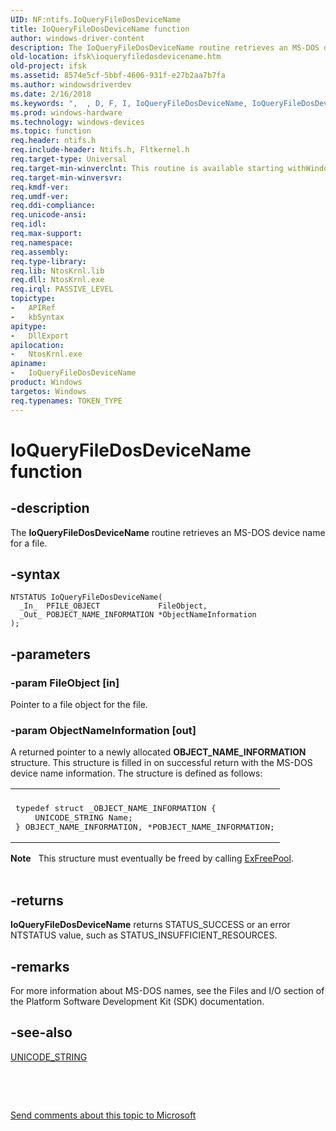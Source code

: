 ```yaml
---
UID: NF:ntifs.IoQueryFileDosDeviceName
title: IoQueryFileDosDeviceName function
author: windows-driver-content
description: The IoQueryFileDosDeviceName routine retrieves an MS-DOS device name for a file.
old-location: ifsk\ioqueryfiledosdevicename.htm
old-project: ifsk
ms.assetid: 8574e5cf-5bbf-4606-931f-e27b2aa7b7fa
ms.author: windowsdriverdev
ms.date: 2/16/2018
ms.keywords: ",  , D, F, I, IoQueryFileDosDeviceName, IoQueryFileDosDeviceName routine [Installable File System Drivers], N, Q, a, c, e, i, ifsk.ioqueryfiledosdevicename, ioref_4bc807ab-ce5e-415c-8f86-50cf3783d233.xml, l, m, ntifs/IoQueryFileDosDeviceName, o, r, s, u, v, y"
ms.prod: windows-hardware
ms.technology: windows-devices
ms.topic: function
req.header: ntifs.h
req.include-header: Ntifs.h, Fltkernel.h
req.target-type: Universal
req.target-min-winverclnt: This routine is available starting withWindows XP.
req.target-min-winversvr: 
req.kmdf-ver: 
req.umdf-ver: 
req.ddi-compliance: 
req.unicode-ansi: 
req.idl: 
req.max-support: 
req.namespace: 
req.assembly: 
req.type-library: 
req.lib: NtosKrnl.lib
req.dll: NtosKrnl.exe
req.irql: PASSIVE_LEVEL
topictype:
-	APIRef
-	kbSyntax
apitype:
-	DllExport
apilocation:
-	NtosKrnl.exe
apiname:
-	IoQueryFileDosDeviceName
product: Windows
targetos: Windows
req.typenames: TOKEN_TYPE
---
```


# IoQueryFileDosDeviceName function


## -description


The <b>IoQueryFileDosDeviceName</b> routine retrieves an MS-DOS device name for a file. 


## -syntax


````
NTSTATUS IoQueryFileDosDeviceName(
  _In_  PFILE_OBJECT             FileObject,
  _Out_ POBJECT_NAME_INFORMATION *ObjectNameInformation
);
````


## -parameters




### -param FileObject [in]

Pointer to a file object for the file. 


### -param ObjectNameInformation [out]

A returned pointer to a newly allocated <b>OBJECT_NAME_INFORMATION</b> structure. This structure is filled in on successful return with the MS-DOS device name information. The structure is defined as follows: 

<div class="code"><span codelanguage=""><table>
<tr>
<th></th>
</tr>
<tr>
<td>
<pre>typedef struct _OBJECT_NAME_INFORMATION {
    UNICODE_STRING Name;
} OBJECT_NAME_INFORMATION, *POBJECT_NAME_INFORMATION;</pre>
</td>
</tr>
</table></span></div>
<div class="alert"><b>Note</b>    This structure must eventually be freed by calling <a href="..\wdm\nf-wdm-exfreepool.md">ExFreePool</a>.</div>
<div> </div>

## -returns



<b>IoQueryFileDosDeviceName</b> returns STATUS_SUCCESS or an error NTSTATUS value, such as STATUS_INSUFFICIENT_RESOURCES. 




## -remarks



For more information about MS-DOS names, see the Files and I/O section of the Platform Software Development Kit (SDK) documentation. 




## -see-also

<a href="..\wudfwdm\ns-wudfwdm-_unicode_string.md">UNICODE_STRING</a>



 

 

<a href="mailto:wsddocfb@microsoft.com?subject=Documentation%20feedback [ifsk\ifsk]:%20IoQueryFileDosDeviceName routine%20 RELEASE:%20(2/16/2018)&amp;body=%0A%0APRIVACY STATEMENT%0A%0AWe use your feedback to improve the documentation. We don't use your email address for any other purpose, and we'll remove your email address from our system after the issue that you're reporting is fixed. While we're working to fix this issue, we might send you an email message to ask for more info. Later, we might also send you an email message to let you know that we've addressed your feedback.%0A%0AFor more info about Microsoft's privacy policy, see http://privacy.microsoft.com/en-us/default.aspx." title="Send comments about this topic to Microsoft">Send comments about this topic to Microsoft</a>

